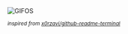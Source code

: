 <div align="justify">
<picture>
    <source media="(prefers-color-scheme: dark)" srcset="https://i.ibb.co/JnWNJf9/output-gif.gif">
    <source media="(prefers-color-scheme: light)" srcset="https://i.ibb.co/JnWNJf9/output-gif.gif">
    <img alt="GIFOS" src="https://i.ibb.co/JnWNJf9/output-gif.gif">
</picture>

<sub><i>inspired from [x0rzavi/github-readme-terminal](https://github.com/x0rzavi/github-readme-terminal)</i></sub>

</div>

<!-- Image deletion URL: https://ibb.co/mJrmWL3/0ec842d3acc873a23f9b44b78d4777fa -->